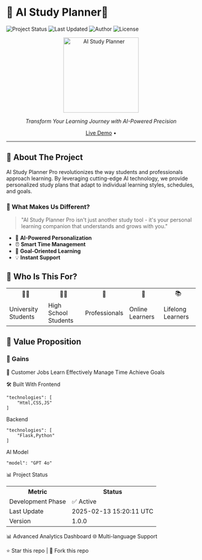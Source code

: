 # 🌟 AI Study Planner🌟

![Project Status](https://img.shields.io/badge/status-active-success.svg)
![Last Updated](https://img.shields.io/badge/last%20updated-2025--02--13-blue)
![Author](https://img.shields.io/badge/author-Hiba550-purple)
![License](https://img.shields.io/badge/license-MIT-green)

<div align="center">
  <img src="[your-logo-here.png]" alt="AI Study Planner" width="200"/>
  
  *Transform Your Learning Journey with AI-Powered Precision*
  
[Live Demo](your-demo-link) • 
</div>

---

## 📖 About The Project

AI Study Planner Pro revolutionizes the way students and professionals approach learning. By leveraging cutting-edge AI technology, we provide personalized study plans that adapt to individual learning styles, schedules, and goals.

### 💫 What Makes Us Different?

> "AI Study Planner Pro isn't just another study tool - it's your personal learning companion that understands and grows with you."

*   🤖 **AI-Powered Personalization**
*   ⏰ **Smart Time Management**
*   🎯 **Goal-Oriented Learning**
*   💡 **Instant Support**

## 🎯 Who Is This For?

<table>
  <tr>
    <td align="center">👨‍🎓</td>
    <td align="center">👩‍🎓</td>
    <td align="center">💼</td>
    <td align="center">🌱</td>
    <td align="center">📚</td>
  </tr>
  <tr>
    <td>University Students</td>
    <td>High School Students</td>
    <td>Professionals</td>
    <td>Online Learners</td>
    <td>Lifelong Learners</td>
  </tr>
</table>

## 💪 Value Proposition

### 🌟 Gains
🎯 Customer Jobs
Learn Effectively
Manage Time
Achieve Goals


🛠️ Built With
Frontend

    "technologies": [
        "Html,CSS,JS"
    ]

Backend

    "technologies": [
        "Flask,Python"
    ]

AI Model

    "model": "GPT 4o"

📊 Project Status
<table> <tr> <th>Metric</th> <th>Status</th> </tr> <tr> <td>Development Phase</td> <td>✅ Active</td> </tr> <tr> <td>Last Update</td> <td>2025-02-13 15:20:11 UTC</td> </tr> <tr> <td>Version</td> <td>1.0.0</td> </tr> </table>


📊 Advanced Analytics Dashboard
🌐 Multi-language Support
</div>



⭐ Star this repo | 🍴 Fork this repo

</div>
